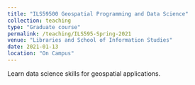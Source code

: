 ```yaml
---
title: "ILS59500 Geospatial Programming and Data Science"
collection: teaching
type: "Graduate course"
permalink: /teaching/ILS595-Spring-2021
venue: "Libraries and School of Information Studies"
date: 2021-01-13
location: "On Campus"
---
```


Learn data science skills for geospatial applications.


